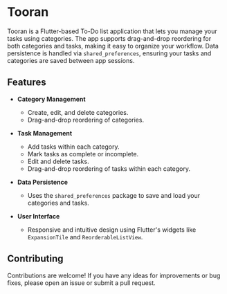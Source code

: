 # Tooran

Tooran is a Flutter-based To-Do list application that lets you manage your tasks using categories. The app supports drag-and-drop reordering for both categories and tasks, making it easy to organize your workflow. Data persistence is handled via `shared_preferences`, ensuring your tasks and categories are saved between app sessions.

## Features

- **Category Management**
  - Create, edit, and delete categories.
  - Drag-and-drop reordering of categories.

- **Task Management**
  - Add tasks within each category.
  - Mark tasks as complete or incomplete.
  - Edit and delete tasks.
  - Drag-and-drop reordering of tasks within each category.

- **Data Persistence**
  - Uses the `shared_preferences` package to save and load your categories and tasks.

- **User Interface**
  - Responsive and intuitive design using Flutter's widgets like `ExpansionTile` and `ReorderableListView`.

## Contributing

Contributions are welcome! If you have any ideas for improvements or bug fixes, please open an issue or submit a pull request.